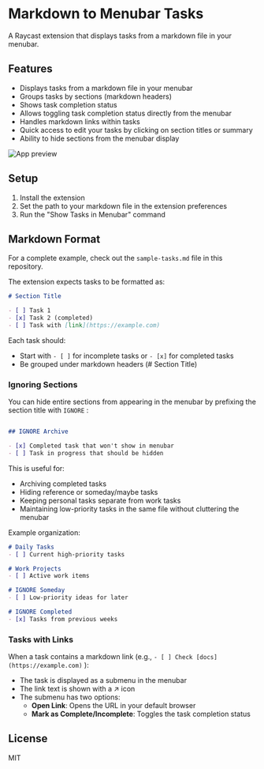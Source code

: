 # Markdown to Menubar Tasks

A Raycast extension that displays tasks from a markdown file in your menubar.

## Features

* Displays tasks from a markdown file in your menubar
* Groups tasks by sections (markdown headers)
* Shows task completion status
* Allows toggling task completion status directly from the menubar
* Handles markdown links within tasks
* Quick access to edit your tasks by clicking on section titles or summary
* Ability to hide sections from the menubar display

![App preview](screenshot.png)

## Setup

1. Install the extension
2. Set the path to your markdown file in the extension preferences
3. Run the "Show Tasks in Menubar" command

## Markdown Format

For a complete example, check out the `sample-tasks.md` file in this repository.

The extension expects tasks to be formatted as:

```markdown
# Section Title

- [ ] Task 1
- [x] Task 2 (completed)
- [ ] Task with [link](https://example.com)
```

Each task should:
* Start with `- [ ]` for incomplete tasks or `- [x]` for completed tasks
* Be grouped under markdown headers (# Section Title)

### Ignoring Sections

You can hide entire sections from appearing in the menubar by prefixing the section title with `IGNORE` :

```markdown

## IGNORE Archive

- [x] Completed task that won't show in menubar
- [ ] Task in progress that should be hidden
```

This is useful for:
* Archiving completed tasks
* Hiding reference or someday/maybe tasks
* Keeping personal tasks separate from work tasks
* Maintaining low-priority tasks in the same file without cluttering the menubar

Example organization:

```markdown
# Daily Tasks
- [ ] Current high-priority tasks

# Work Projects
- [ ] Active work items

# IGNORE Someday
- [ ] Low-priority ideas for later

# IGNORE Completed
- [x] Tasks from previous weeks
```

### Tasks with Links

When a task contains a markdown link (e.g., `- [ ] Check [docs](https://example.com)` ):

* The task is displayed as a submenu in the menubar
* The link text is shown with a ↗ icon
* The submenu has two options:
  + **Open Link**: Opens the URL in your default browser
  + **Mark as Complete/Incomplete**: Toggles the task completion status

## License

MIT
